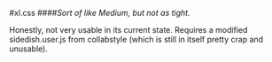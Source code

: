#xl.css
####*Sort of like Medium, but not as tight.*

Honestly, not very usable in its current state.
Requires a modified sidedish.user.js from collabstyle (which is still in itself pretty crap and unusable).
